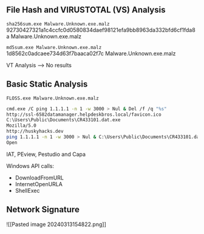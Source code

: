 ## File Hash and VIRUSTOTAL (VS) Analysis
`sha256sum.exe Malware.Unknown.exe.malz`
92730427321a1c4ccfc0d0580834daef98121efa9bb8963da332bfd6cf1fda8a   Malware.Unknown.exe.malz

`md5sum.exe Malware.Unknown.exe.malz`
1d8562c0adcaee734d63f7baaca02f7c    Malware.Unknown.exe.malz

VT Analysis -->  No results

## Basic Static Analysis
`FLOSS.exe Malware.Unknown.exe.malz`
```bash
cmd.exe /C ping 1.1.1.1 -n 1 -w 3000 > Nul & Del /f /q "%s"     
http://ssl-6582datamanager.helpdeskbros.local/favicon.ico
C:\Users\Public\Documents\CR433101.dat.exe 
Mozilla/5.0               
http://huskyhacks.dev                         
ping 1.1.1.1 -n 1 -w 3000 > Nul & C:\Users\Public\Documents\CR433101.dat.exe
Open
```

IAT, PEview, Pestudio and Capa

Windows API calls:
- DownloadFromURL
- InternetOpenURLA
- ShellExec

## Network Signature
![[Pasted image 20240313154822.png]]

